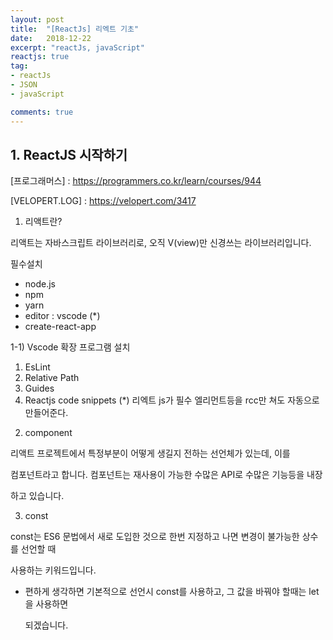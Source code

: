 ```yaml
---
layout: post
title:  "[ReactJs] 리엑트 기초"
date:   2018-12-22
excerpt: "reactJs, javaScript"
reactjs: true
tag:
- reactJs
- JSON
- javaScript

comments: true
---
```


## 1. ReactJS 시작하기

[프로그래머스] : https://programmers.co.kr/learn/courses/944

[VELOPERT.LOG] : https://velopert.com/3417

1) 리액트란?

리액트는 자바스크립트 라이브러리로, 오직 V(view)만 신경쓰는 라이브러리입니다.

필수설치

* node.js 
* npm
* yarn 
* editor : vscode (*)
* create-react-app

1-1) Vscode 확장 프로그램 설치

1. EsLint
2. Relative Path
3. Guides
4. Reactjs code snippets (*) 리엑트 js가 필수 엘리먼트등을 rcc만 쳐도 자동으로 만들어준다.

2) component

리액트 프로젝트에서 특정부분이 어떻게 생길지 전하는 선언체가 있는데, 이를

컴포넌트라고 합니다. 컴포넌트는 재사용이 가능한 수많은 API로 수많은 기능등을 내장

하고 있습니다.

3) const

const는 ES6 문법에서 새로 도입한 것으로 한번 지정하고 나면 변경이 불가능한 상수를 선언할 때

사용하는 키워드입니다.

* 편하게 생각하면 기본적으로 선언시 const를 사용하고, 그 값을 바꿔야 할때는 let을 사용하면

  되겠습니다.

